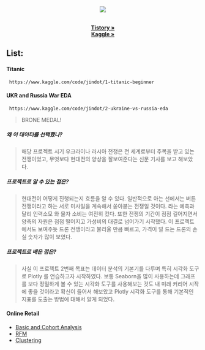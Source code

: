 <div id = "header">
 <div id = "header" align="center">
  <img src="https://capsule-render.vercel.app/api?type=venom&color=auto&height=300&section=header&text=Wake%20Up!%20Jindot.&fontSize=55" />
  <p align="center">
    <br />
    <a href="https://94jindot.tistory.com//"><strong>Tistory »</strong></a>
    <br />
    <a href="https://www.kaggle.com/work/code/"><strong>Kaggle »</strong></a>
    <br />
 </div>
</div>
<div id = 'content'>
 
## List:
####  Titanic
     https://www.kaggle.com/code/jindot/1-titanic-beginner

<!-- UKR RUS WAR-->
####  UKR and Russia War EDA
     https://www.kaggle.com/code/jindot/2-ukraine-vs-russia-eda
> BRONE MEDAL!

##### 왜 이 데이터를 선택했나? 
> 해당 프로젝트 시기 우크라이나 러시아 전쟁은 전 세계로부터 주목을 받고 있는 전쟁이었고, 무엇보다 현대전의 양상을 잘보여준다는 신문 기사를 보고 해보았다.

##### 프로젝트로 알 수 있는 점은?
> 현대전이 어떻게 진행되는지 흐름을 알 수 있다. 일반적으로 아는 선에서는 버튼 전쟁이라고 하는 서로 미사일을 계속해서 쏟아붇는 전쟁일 것이다. 라는 예측과 달리 인력소모 와 물자 소비는 여전히 컸다. 또한 전쟁의 기간이 점점 길어지면서 양측의 자원은 점점 떨어지고 가성비의 대결로 넘어가기 시작했다. 이 프로젝트에서도 보여주듯 드론 전쟁이라고 불리울 만큼 빠르고, 가격이 덜 드는 드론의 손실 숫자가 많이 보였다.

##### 프로젝트로 배운 점은?
> 사실 이 프로젝트 2번째 목표는 데이터 분석의 기본기를 다루며 특히 시각화 도구로 Plotly 를 연습하고자 시작하였다.
보통 Seaborn을 많이 사용하는데 그래프를 보다 정밀하게 볼 수 있는 시각화 도구를 사용해보는 것도 내 미래 커리어 시작에 좋을 것이라고 확신이 들어서 해보았고 Plotly 시각화 도구를 통해 기본적인 지표를 도출는 방법에 대해서 알게 되었다.
<!-- UKR RUS WAR END -->

####  Online Retail
* [Basic and Cohort Analysis](https://colab.research.google.com/drive/1HlMUq0xtaIHqBZkWQHBuZe_O0ixWgwRT)
* [RFM](https://colab.research.google.com/drive/1SIHPygiL6mWBzJMNia8d5c0mlb3mI9_B)
* [Clustering](https://colab.research.google.com/drive/1mFpEyo6-kHTXTp_SAMam8DN76eEoK1gL)
<br/>
<br/>


</div>
